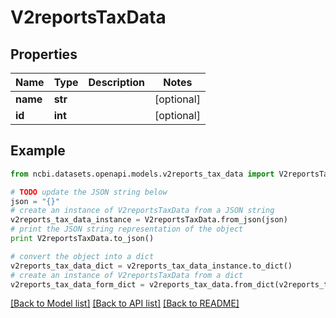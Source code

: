 # V2reportsTaxData


## Properties

Name | Type | Description | Notes
------------ | ------------- | ------------- | -------------
**name** | **str** |  | [optional] 
**id** | **int** |  | [optional] 

## Example

```python
from ncbi.datasets.openapi.models.v2reports_tax_data import V2reportsTaxData

# TODO update the JSON string below
json = "{}"
# create an instance of V2reportsTaxData from a JSON string
v2reports_tax_data_instance = V2reportsTaxData.from_json(json)
# print the JSON string representation of the object
print V2reportsTaxData.to_json()

# convert the object into a dict
v2reports_tax_data_dict = v2reports_tax_data_instance.to_dict()
# create an instance of V2reportsTaxData from a dict
v2reports_tax_data_form_dict = v2reports_tax_data.from_dict(v2reports_tax_data_dict)
```
[[Back to Model list]](../README.md#documentation-for-models) [[Back to API list]](../README.md#documentation-for-api-endpoints) [[Back to README]](../README.md)


